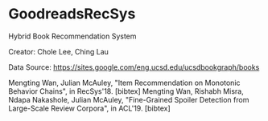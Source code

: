 # GoodreadsRecSys

Hybrid Book Recommendation System 

Creator: Chole Lee, Ching Lau

Data Source: 
https://sites.google.com/eng.ucsd.edu/ucsdbookgraph/books 

Mengting Wan, Julian McAuley, "Item Recommendation on Monotonic Behavior Chains", in RecSys'18.  [bibtex]
Mengting Wan, Rishabh Misra, Ndapa Nakashole, Julian McAuley, "Fine-Grained Spoiler Detection from Large-Scale Review Corpora", in ACL'19. [bibtex]
